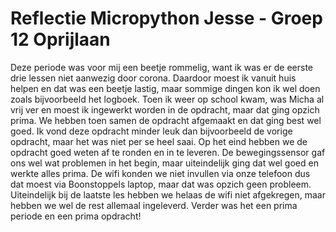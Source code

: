 # Reflectie Micropython Jesse   -   Groep 12 Oprijlaan


Deze periode was voor mij een beetje rommelig, want ik was er de eerste drie lessen niet aanwezig door corona. Daardoor moest ik vanuit huis helpen en dat was een beetje lastig, maar sommige dingen kon ik wel doen zoals bijvoorbeeld het logboek. Toen ik weer op school kwam, was Micha al vrij ver en moest ik ingewerkt worden in de opdracht, maar dat ging opzich prima. We hebben toen samen de opdracht afgemaakt en dat ging best wel goed. Ik vond deze opdracht minder leuk dan bijvoorbeeld de vorige opdracht, maar het was niet per se heel saai. Op het eind hebben we de opdracht goed weten af te ronden en in te leveren. De bewegingssensor gaf ons wel wat problemen in het begin, maar uiteindelijk ging dat wel goed en werkte alles prima. De wifi konden we niet invullen via onze telefoon dus dat moest via Boonstoppels laptop, maar dat was opzich geen probleem. Uiteindelijk bij de laatste les hebben we helaas de wifi niet afgekregen, maar hebben we wel de rest allemaal ingeleverd. Verder was het een prima periode en een prima opdracht!

